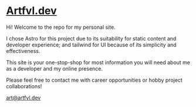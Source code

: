 # [Artfvl.dev]()

Hi! Welcome to the repo for my personal site.

I chose Astro for this project due to its suitability for static content and developer experience; and tailwind for UI because of its simplicity and effectiveness.

This site is your one-stop-shop for most information you will need about me as a developer and my online presence.

Please feel free to contact me with career opportunities or hobby project collaborations!

[art@artfvl.dev](mailto:art@artfvl.dev)